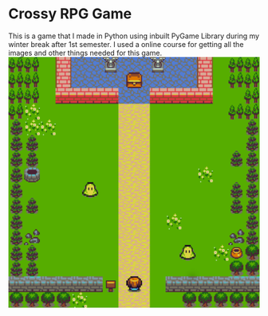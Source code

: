 # Crossy RPG Game

This is a game that I made in Python using inbuilt PyGame Library during my winter break after 1st semester.
I used a online course for getting all the images and other things needed for this game.
![RPG](RPG.png)
